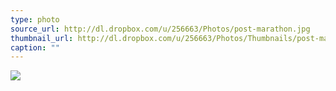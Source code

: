 ```yaml
---
type: photo
source_url: http://dl.dropbox.com/u/256663/Photos/post-marathon.jpg
thumbnail_url: http://dl.dropbox.com/u/256663/Photos/Thumbnails/post-marathon.jpg
caption: ""
---
```

![](http://dl.dropbox.com/u/256663/Photos/post-marathon.jpg)